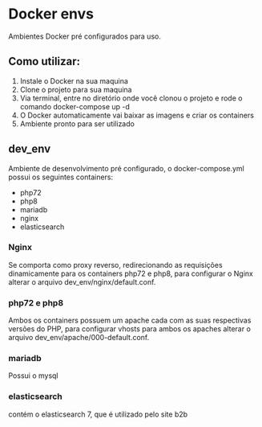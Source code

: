 # Docker envs
Ambientes Docker pré configurados para uso.

## Como utilizar:
1. Instale o Docker na sua maquina
2. Clone o projeto para sua maquina
3. Via terminal, entre no diretório onde você clonou o projeto e rode o comando docker-compose up -d
4. O Docker automaticamente vai baixar as imagens e criar os containers
5. Ambiente pronto para ser utilizado

## dev_env
Ambiente de desenvolvimento pré configurado, o docker-compose.yml possui os seguintes containers:

- php72
- php8
- mariadb
- nginx
- elasticsearch

### Nginx
Se comporta como proxy reverso, redirecionando as requisições dinamicamente para os containers php72 e php8, para configurar o Nginx alterar o arquivo dev_env/nginx/default.conf.

### php72 e php8
Ambos os containers possuem um apache cada com as suas respectivas versões do PHP, para configurar vhosts para ambos os apaches alterar o arquivo dev_env/apache/000-default.conf.

### mariadb
Possui o mysql

### elasticsearch
contém o elasticsearch 7, que é utilizado pelo site b2b
